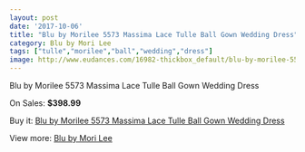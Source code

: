 ```yaml
---
layout: post
date: '2017-10-06'
title: "Blu by Morilee 5573 Massima Lace Tulle Ball Gown Wedding Dress"
category: Blu by Mori Lee
tags: ["tulle","morilee","ball","wedding","dress"]
image: http://www.eudances.com/16982-thickbox_default/blu-by-morilee-5573-massima-lace-tulle-ball-gown-wedding-dress.jpg
---
```

Blu by Morilee 5573 Massima Lace Tulle Ball Gown Wedding Dress

On Sales: **$398.99**
<a href="https://www.eudances.com/en/blu-by-mori-lee/4974-blu-by-morilee-5573-massima-lace-tulle-ball-gown-wedding-dress.html"><amp-img layout="responsive" width="600" height="600" src="//www.eudances.com/16982-thickbox_default/blu-by-morilee-5573-massima-lace-tulle-ball-gown-wedding-dress.jpg" alt="Blu by Morilee 5573 Massima Lace Tulle Ball Gown Wedding Dress 0" /></a>
<a href="https://www.eudances.com/en/blu-by-mori-lee/4974-blu-by-morilee-5573-massima-lace-tulle-ball-gown-wedding-dress.html"><amp-img layout="responsive" width="600" height="600" src="//www.eudances.com/16985-thickbox_default/blu-by-morilee-5573-massima-lace-tulle-ball-gown-wedding-dress.jpg" alt="Blu by Morilee 5573 Massima Lace Tulle Ball Gown Wedding Dress 1" /></a>
<a href="https://www.eudances.com/en/blu-by-mori-lee/4974-blu-by-morilee-5573-massima-lace-tulle-ball-gown-wedding-dress.html"><amp-img layout="responsive" width="600" height="600" src="//www.eudances.com/16984-thickbox_default/blu-by-morilee-5573-massima-lace-tulle-ball-gown-wedding-dress.jpg" alt="Blu by Morilee 5573 Massima Lace Tulle Ball Gown Wedding Dress 2" /></a>
<a href="https://www.eudances.com/en/blu-by-mori-lee/4974-blu-by-morilee-5573-massima-lace-tulle-ball-gown-wedding-dress.html"><amp-img layout="responsive" width="600" height="600" src="//www.eudances.com/16983-thickbox_default/blu-by-morilee-5573-massima-lace-tulle-ball-gown-wedding-dress.jpg" alt="Blu by Morilee 5573 Massima Lace Tulle Ball Gown Wedding Dress 3" /></a>

Buy it: [Blu by Morilee 5573 Massima Lace Tulle Ball Gown Wedding Dress](https://www.eudances.com/en/blu-by-mori-lee/4974-blu-by-morilee-5573-massima-lace-tulle-ball-gown-wedding-dress.html "Blu by Morilee 5573 Massima Lace Tulle Ball Gown Wedding Dress")

View more: [Blu by Mori Lee](https://www.eudances.com/en/39-blu-by-mori-lee "Blu by Mori Lee")
